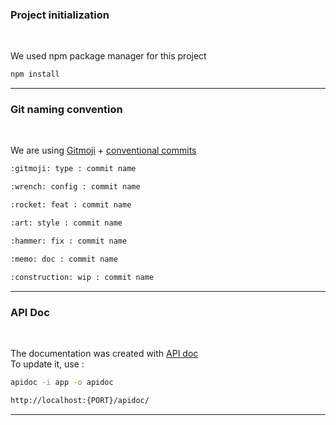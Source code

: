 ### Project initialization
<br/>

We used npm package manager for this project
```bash
npm install
```
******
### Git naming convention
<br/>

We are using [Gitmoji](https://gitmoji.dev/) + [conventional commits](https://www.conventionalcommits.org/)

```bash
:gitmoji: type : commit name
```

```bash
:wrench: config : commit name
```

```bash
:rocket: feat : commit name
```

```bash
:art: style : commit name
```

```bash
:hammer: fix : commit name
```

```bash
:memo: doc : commit name
```

```bash
:construction: wip : commit name
```

****
### API Doc
<br/>

The documentation was created with [API doc](https://apidocjs.com/#param-api)  
To update it, use :

```bash
apidoc -i app -o apidoc
```

```bash
http://localhost:{PORT}/apidoc/
```
***

 
